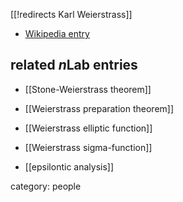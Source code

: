 [[!redirects Karl Weierstrass]]

* [Wikipedia entry](https://en.wikipedia.org/wiki/Karl_Weierstrass)

## related $n$Lab entries

* [[Stone-Weierstrass theorem]]

* [[Weierstrass preparation theorem]]

* [[Weierstrass elliptic function]]

* [[Weierstrass sigma-function]]

* [[epsilontic analysis]]

category: people